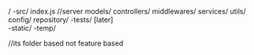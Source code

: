 /
    -src/
        index.js //server
        models/
        controllers/
        middlewares/
        services/
        utils/
        config/
        repository/
    -tests/ [later]   
    -static/
    -temp/ 

//its folder based not feature based